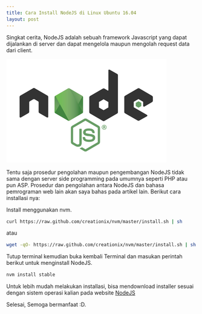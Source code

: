 ```yaml
---
title: Cara Install NodeJS di Linux Ubuntu 16.04
layout: post
---
```


Singkat cerita, NodeJS adalah sebuah framework Javascript yang dapat dijalankan di server dan dapat mengelola maupun mengolah request data dari client.

![NodeJS](/migrated/blog/img/nodejs-img.png)

Tentu saja prosedur pengolahan maupun pengembangan NodeJS tidak sama dengan server side programming pada umumnya seperti PHP atau pun ASP. Prosedur dan pengolahan antara NodeJS dan bahasa pemrograman web lain akan saya bahas pada artikel lain.
Berikut cara installasi nya:

Install menggunakan nvm.

```bash
curl https://raw.github.com/creationix/nvm/master/install.sh | sh
```

atau

```bash
wget -qO- https://raw.github.com/creationix/nvm/master/install.sh | sh
```

Tutup terminal kemudian buka kembali Terminal dan masukan perintah berikut untuk menginstall NodeJS.

```bash
nvm install stable
```

Untuk lebih mudah melakukan installasi, bisa mendownload installer sesuai dengan sistem operasi kalian pada website [NodeJS](https://nodejs.org)

Selesai, Semoga bermanfaat :D.
